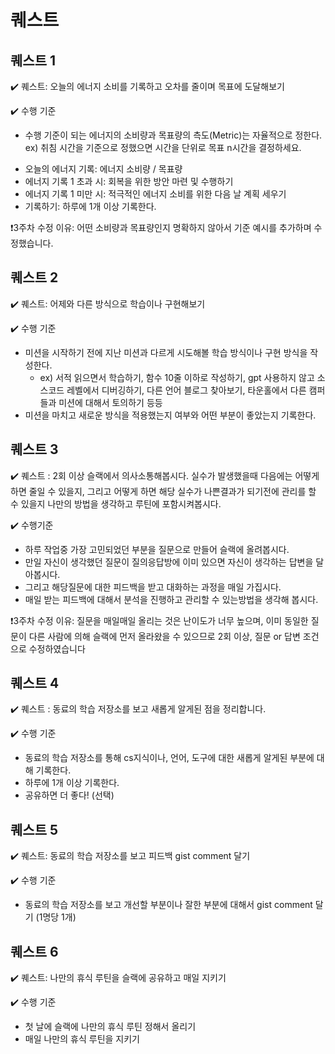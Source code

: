 # 퀘스트 

## 퀘스트 1
✔️ 퀘스트: 오늘의 에너지 소비를 기록하고 오차를 줄이며 목표에 도달해보기

✔️ 수행 기준
* 수행 기준이 되는 에너지의 소비량과 목표량의 측도(Metric)는 자율적으로 정한다.
  ex) 취침 시간을 기준으로 정했으면 시간을 단위로 목표 n시간을 결정하세요.
- 오늘의 에너지 기록: 에너지 소비량 / 목표량
- 에너지 기록 1 초과 시: 회복을 위한 방안 마련 및 수행하기
- 에너지 기록 1 미만 시: 적극적인 에너지 소비를 위한 다음 날 계획 세우기
- 기록하기: 하루에 1개 이상 기록한다.

❗️3주차 수정 이유: 어떤 소비량과 목표량인지 명확하지 않아서 기준 예시를 추가하며 수정했습니다.

## 퀘스트 2   
✔️ 퀘스트: 어제와 다른 방식으로 학습이나 구현해보기

✔️ 수행 기준

- 미션을 시작하기 전에 지난 미션과 다르게 시도해볼 학습 방식이나 구현 방식을 작성한다.
    - ex) 서적 읽으면서 학습하기, 함수 10줄 이하로 작성하기, gpt 사용하지 않고 소스코드 레벨에서 디버깅하기, 다른 언어 블로그 찾아보기, 타운홀에서 다른 캠퍼들과 미션에 대해서 토의하기 등등
- 미션을 마치고 새로운 방식을 적용했는지 여부와 어떤 부분이 좋았는지 기록한다.

## 퀘스트 3
✔️ 퀘스트 : 2회 이상 슬랙에서 의사소통해봅시다. 실수가 발생했을때 다음에는 어떻게 하면 줄일 수 있을지, 그리고 어떻게 하면 해당 실수가 나쁜결과가 되기전에 관리를 할 수 있을지 나만의 방법을 생각하고 루틴에 포함시켜봅시다.

✔️ 수행기준  

- 하루 작업중 가장 고민되었던 부분을 질문으로 만들어 슬랙에 올려봅시다.
- 만일 자신이 생각했던 질문이 질의응답방에 이미 있으면 자신이 생각하는 답변을 달아봅시다.
- 그리고 해당질문에 대한 피드백을 받고 대화하는 과정을 매일 가집시다.      
- 매일 받는 피드백에 대해서 분석을 진행하고 관리할 수 있는방법을 생각해 봅시다.

❗️3주차 수정 이유: 질문을 매일매일 올리는 것은 난이도가 너무 높으며, 이미 동일한 질문이 다른 사람에 의해 슬랙에 먼저 올라왔을 수 있으므로 2회 이상, 질문 or 답변 조건으로 수정하였습니다

## 퀘스트 4
✔️ 퀘스트 : 동료의 학습 저장소를 보고 새롭게 알게된 점을 정리합니다. 

✔️ 수행 기준
- 동료의 학습 저장소를 통해 cs지식이나, 언어, 도구에 대한 새롭게 알게된 부분에 대해 기록한다.
- 하루에 1개 이상 기록한다.
- 공유하면 더 좋다! (선택) 


## 퀘스트 5
✔️ 퀘스트: 동료의 학습 저장소를 보고 피드백 gist comment 달기 

✔️ 수행 기준

- 동료의 학습 저장소를 보고 개선할 부분이나 잘한 부분에 대해서 gist comment 달기 (1명당 1개)

## 퀘스트 6
✔️ 퀘스트: 나만의 휴식 루틴을 슬랙에 공유하고 매일 지키기

✔️ 수행 기준

- 첫 날에 슬랙에 나만의 휴식 루틴 정해서 올리기
- 매일 나만의 휴식 루틴을 지키기
